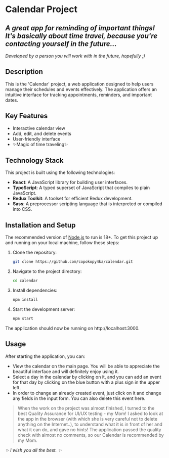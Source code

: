 # Calendar Project
## _A great app for reminding of important things! It's basically about time travel, because you're contacting yourself in the future…_
_Developed by a person you will work with in the future,  hopefully ;)_
## Description
This is the 'Calendar' project, a web application designed to help users manage their schedules and events effectively. The application offers an intuitive interface for tracking appointments, reminders, and important dates.

## Key Features

- Interactive calendar view
- Add, edit, and delete events
- User-friendly interface
- ✨Magic of time traveling✨

## Technology Stack

This project is built using the following technologies:

- **React**: A JavaScript library for building user interfaces.
- **TypeScript**: A typed superset of JavaScript that compiles to plain JavaScript.
- **Redux Toolkit**: A toolset for efficient Redux development.
- **Sass**: A preprocessor scripting language that is interpreted or compiled into CSS.

## Installation and Setup

The recommended version of [Node.js](https://nodejs.org/) to run is 18+.
To get this project up and running on your local machine, follow these steps:

1. Clone the repository:
    ```bash
	git clone https://github.com/copokopy4ka/calendar.git
2. Navigate to the project directory:
	```bash
	cd calendar
3. Install dependencies:
	```bash
	npm install
4. Start the development server:
	```bash
	npm start
The application should now be running on http://localhost:3000.

## Usage
After starting the application, you can:

- View the calendar on the main page. You will be able to appreciate the beautiful interface and will definitely enjoy using it.
- Select a day in the calendar by clicking on it, and you can add an event for that day by clicking on the blue button with a plus sign in the upper left.
- In order to change an already created event, just click on it and change any fields in the input form. You can also delete this event here.

> When the work on the project was almost finished, I turned to
> the best Quality Assurance for UI/UX testing - my Mom!
> I asked to look at the app in the browser
> (with which she is very careful not to delete anything on the Internet..),
> to understand what it is in front of her and what it can do, and gave no hints!
> The application passed the quality check with almost no comments,
> so our Calendar is recommended by my Mom.

_✨ I wish you all the best. ✨_
